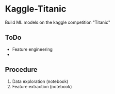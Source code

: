 # Kaggle-Titanic
Build ML models on the kaggle competition "Titanic"

## ToDo

* Feature engineering
* 


## Procedure

1. Data exploration (notebook)
2. Feature extraction (notebook)
